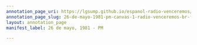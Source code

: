 ```yaml
---
annotation_page_uri: https://lgsump.github.io/espanol-radio-venceremos/annotations/26-de-mayo-1981-pm-canvas-1-radio-venceremos-br-fmln.json
annotation_page_slug: 26-de-mayo-1981-pm-canvas-1-radio-venceremos-br-fmln
layout: annotation_page
manifest_label: 26 de mayo, 1981 - PM

---
```

